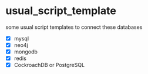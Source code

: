 # usual_script_template
some usual script templates  to connect these databases
- [x] mysql
- [x] neo4j
- [x] mongodb
- [x] redis
- [x] CockroachDB or PostgreSQL
